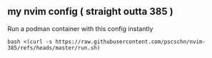 ## my nvim config ( straight outta 385 )

Run a podman container with this config instantly

```shell
bash <(curl -s https://raw.githubusercontent.com/pscschn/nvim-385/refs/heads/master/run.sh)
```
